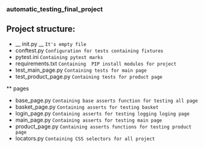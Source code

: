 ### automatic_testing_final_project

## Project structure:
* __ init.py __ `It's empty file`
* conftest.py `Configuration for tests containing fixtures`
* pytest.ini `Containing pytest marks`
* requirements.txt `Containing  PIP install modules for project`
* test_main_page.py `Containing tests for main page`
* test_product_page.py `Containing tests for product page`

** pages
* base_page.py `Containing base asserts function for testing all page`
* basket_page.py `Containing asserts for testing basket`
* login_page.py `Containing asserts for testing logging loging page`
* main_page.py `Containing asserts for testing main page`
* product_page.py `Containing asserts functions for testing product page`
* locators.py `Containing CSS selectors for all project`